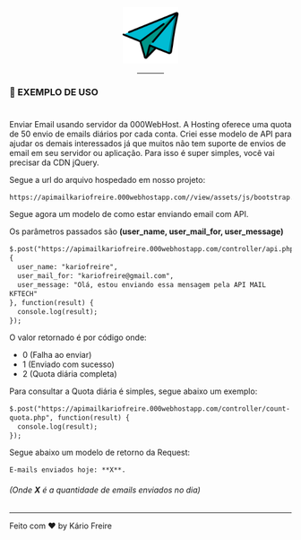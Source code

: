 <div align="center">
  <img src="assets/images/icon-message.png" width="100px">
  <hr width="48px">
</div>

### :rocket: EXEMPLO DE USO
#
Enviar Email usando servidor da 000WebHost.
A Hosting oferece uma quota de 50 envio de emails diários por cada conta. Criei esse modelo de API para ajudar os demais interessados já que muitos não tem suporte de envios de email em seu servidor ou aplicação.
Para isso é super simples, você vai precisar da CDN jQuery.

Segue a url do arquivo hospedado em nosso projeto:
```
https://apimailkariofreire.000webhostapp.com//view/assets/js/bootstrap.min.js
```

Segue agora um modelo de como estar enviando email com API.

Os parâmetros passados são **(user_name, user_mail_for, user_message)**
```
$.post("https://apimailkariofreire.000webhostapp.com/controller/api.php", {
  user_name: "kariofreire",
  user_mail_for: "kariofreire@gmail.com",
  user_message: "Olá, estou enviando essa mensagem pela API MAIL KFTECH"
}, function(result) {
  console.log(result);
});
```
O valor retornado é por código onde:

- 0 (Falha ao enviar)
- 1 (Enviado com sucesso)
- 2 (Quota diária completa)

Para consultar a Quota diária é simples, segue abaixo um exemplo:

```
$.post("https://apimailkariofreire.000webhostapp.com/controller/count-quota.php", function(result) {
  console.log(result);
});
```

Segue abaixo um modelo de retorno da Request:

```
E-mails enviados hoje: **X**.
```

###### (Onde **X** é a quantidade de emails enviados no dia)
---
Feito com ❤️ by Kário Freire
